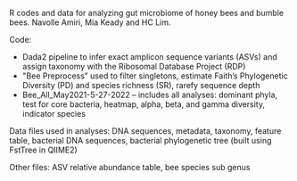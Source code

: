 R codes and data for analyzing gut microbiome of honey bees and bumble bees. Navolle Amiri, Mia Keady and HC Lim.

Code:
-	Dada2 pipeline to infer exact amplicon sequence variants (ASVs) and assign taxonomy with the Ribosomal Database Project (RDP)
-	"Bee Preprocess” used to filter singletons, estimate Faith’s Phylogenetic Diversity (PD) and species richness (SR), rarefy sequence depth
-	Bee_All_May2021-5-27-2022 – includes all analyses: dominant phyla, test for core bacteria, heatmap, alpha, beta, and gamma diversity, indicator species

Data files used in analyses: DNA sequences, metadata, taxonomy, feature table, bacterial DNA sequences, bacterial phylogenetic tree (built using FstTree in QIIME2)

Other files: ASV relative abundance table, bee species sub genus


